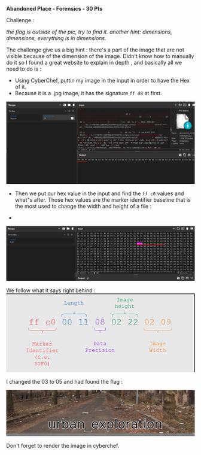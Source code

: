 **Abandoned Place - Forensics - 30 Pts**

Challenge :

*the flag is outside of the pic, try to find it. another hint: dimensions, dimensions, everything is in dimensions.*


The challenge give us a big hint : there's a part of the image that are not visible because of the dimension of the image.
Didn't know how to manually do it so I found a great website to explain in depth , and basically all we need to do is :
- Using CyberChef, puttin my image in the input in order to have the Hex of it.
- Because it is a .jpg image, it has the signature `ff d8` at first.

![](https://github.com/Kaalig/CTFLearn-Writeups/blob/d407f6e185c0db1af480898eb6e753a0912272b9/images/Pasted%20image%2020250721211707.png)

- Then we put our hex value in the input and find the `ff c0` values and what"s after. Those hex values are the marker identifier baseline that is the most used to change the width and height of a file :

- 
![](https://github.com/Kaalig/CTFLearn-Writeups/blob/d407f6e185c0db1af480898eb6e753a0912272b9/images/Pasted%20image%2020250721211837.png)

We follow what it says right behind : 
![](https://github.com/Kaalig/CTFLearn-Writeups/blob/d407f6e185c0db1af480898eb6e753a0912272b9/images/Pasted%20image%2020250721211917.png)

I changed the 03 to 05 and had found the flag :

![](https://github.com/Kaalig/CTFLearn-Writeups/blob/d407f6e185c0db1af480898eb6e753a0912272b9/images/Pasted%20image%2020250721212114.png)

Don't forget to render the image in cyberchef.
